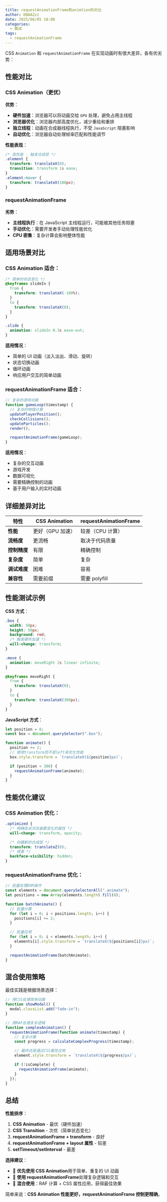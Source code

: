 ```yaml
---
title: requestAnimationFrame和animtion的对比
author: DBAAZzz
date: 2025/06/05 18:00
categories:
  - 面试
tags:
  - requestAnimationFrame
---
```


CSS `Animation` 和 `requestAnimationFrame` 在实现动画时有很大差异，各有优劣势：

## 性能对比

### CSS Animation（更优）

**优势**：

- **硬件加速**：浏览器可以将动画交给 `GPU` 处理，避免占用主线程
- **浏览器优化**：浏览器内部高度优化，减少重绘和重排
- **独立线程**：动画在合成器线程执行，不受 `JavaScript` 阻塞影响
- **自动优化**：浏览器自动处理帧率匹配和性能调节

**性能表现**：

```css
/* 高性能 - 触发合成层 */
.element {
  transform: translateX(0);
  transition: transform 1s ease;
}
.element:hover {
  transform: translateX(100px);
}
```

### requestAnimationFrame

**劣势**：

- **主线程执行**：在 JavaScript 主线程运行，可能被其他任务阻塞
- **手动优化**：需要开发者手动处理性能优化
- **CPU 密集**：复杂计算会影响整体性能

## 适用场景对比

### CSS Animation 适合：

```css
/* 简单的状态变化 */
@keyframes slideIn {
  from {
    transform: translateX(-100%);
  }
  to {
    transform: translateX(0);
  }
}

.slide {
  animation: slideIn 0.3s ease-out;
}
```

**适用情况**：

- 简单的 UI 动画（淡入淡出、滑动、旋转）
- 状态切换动画
- 循环动画
- 响应用户交互的简单动画

### requestAnimationFrame 适合：

```javascript
// 复杂的游戏动画
function gameLoop(timestamp) {
  // 复杂的物理计算
  updatePlayerPosition();
  checkCollisions();
  updateParticles();
  render();

  requestAnimationFrame(gameLoop);
}
```

**适用情况**：

- 复杂的交互动画
- 游戏开发
- 数据可视化
- 需要精确控制的动画
- 基于用户输入的实时动画

## 详细差异对比

| 特性         | CSS Animation    | requestAnimationFrame |
| ------------ | ---------------- | --------------------- |
| **性能**     | 更好（GPU 加速） | 较差（CPU 计算）      |
| **流畅度**   | 更流畅           | 取决于代码质量        |
| **控制精度** | 有限             | 精确控制              |
| **复杂度**   | 简单             | 复杂                  |
| **调试难度** | 困难             | 容易                  |
| **兼容性**   | 需要前缀         | 需要 polyfill         |

## 性能测试示例

**CSS 方式**：

```css
.box {
  width: 50px;
  height: 50px;
  background: red;
  /* 触发硬件加速 */
  will-change: transform;
}

.move {
  animation: moveRight 2s linear infinite;
}

@keyframes moveRight {
  from {
    transform: translateX(0);
  }
  to {
    transform: translateX(300px);
  }
}
```

**JavaScript 方式**：

```javascript
let position = 0;
const box = document.querySelector(".box");

function animate() {
  position += 2;
  // 使用transform而不是left来优化性能
  box.style.transform = `translateX(${position}px)`;

  if (position < 300) {
    requestAnimationFrame(animate);
  }
}
```

## 性能优化建议

### CSS Animation 优化：

```css
.optimized {
  /* 明确告诉浏览器要变化的属性 */
  will-change: transform, opacity;

  /* 创建新的合成层 */
  transform: translateZ(0);
  /* 或者 */
  backface-visibility: hidden;
}
```

### requestAnimationFrame 优化：

```javascript
// 批量处理DOM操作
const elements = document.querySelectorAll(".animate");
let positions = new Array(elements.length).fill(0);

function batchAnimate() {
  // 批量计算
  for (let i = 0; i < positions.length; i++) {
    positions[i] += 2;
  }

  // 批量应用
  for (let i = 0; i < elements.length; i++) {
    elements[i].style.transform = `translateX(${positions[i]}px)`;
  }

  requestAnimationFrame(batchAnimate);
}
```

## 混合使用策略

最佳实践是根据场景选择：

```javascript
// 用CSS处理简单动画
function showModal() {
  modal.classList.add("fade-in");
}

// 用RAF处理复杂逻辑
function complexAnimation() {
  requestAnimationFrame(function animate(timestamp) {
    // 复杂计算
    const progress = calculateComplexProgress(timestamp);

    // 最终还是通过CSS属性应用
    element.style.transform = `translateX(${progress}px)`;

    if (!isComplete) {
      requestAnimationFrame(animate);
    }
  });
}
```

## 总结

**性能排序**：

1. **CSS Animation** - 最优（硬件加速）
2. **CSS Transition** - 次优（简单状态变化）
3. **requestAnimationFrame + transform** - 良好
4. **requestAnimationFrame + layout 属性** - 较差
5. **setTimeout/setInterval** - 最差

**选择建议**：

- 🎯 **优先使用 CSS Animation**用于简单、重复的 UI 动画
- 🔧 **使用 requestAnimationFrame**处理复杂逻辑和交互
- 🚀 **混合使用**：RAF 计算 + CSS 属性应用，获得最佳效果

简单来说：**CSS Animation 性能更好，requestAnimationFrame 控制更精确**。
